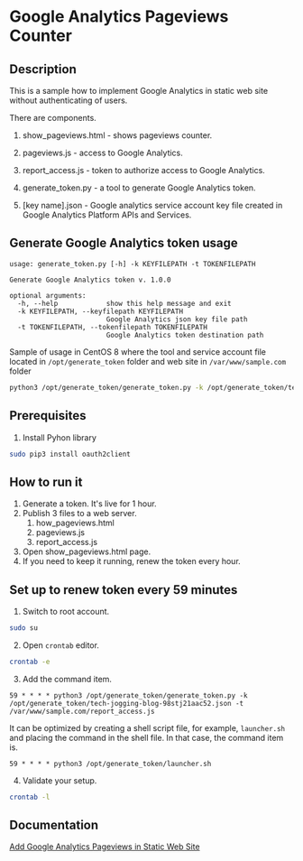 # Google Analytics Pageviews Counter

## Description

This is a sample how to implement Google Analytics in static web site without authenticating of users.

There are components.

1. show_pageviews.html - shows pageviews counter.

2. pageviews.js - access to Google Analytics.

3. report_access.js - token to authorize access to Google Analytics.

4. generate_token.py - a tool to generate Google Analytics token.

5. [key name].json - Google analytics service account key file created in Google Analytics Platform APIs and Services.  

## Generate Google Analytics token usage

```
usage: generate_token.py [-h] -k KEYFILEPATH -t TOKENFILEPATH

Generate Google Analytics token v. 1.0.0

optional arguments:
  -h, --help            show this help message and exit
  -k KEYFILEPATH, --keyfilepath KEYFILEPATH
                        Google Analytics json key file path
  -t TOKENFILEPATH, --tokenfilepath TOKENFILEPATH
                        Google Analytics token destination path
``` 

Sample of usage in CentOS 8 where the tool and service account file located in `/opt/generate_token` folder and web site in `/var/www/sample.com` folder


```bash
python3 /opt/generate_token/generate_token.py -k /opt/generate_token/tech-jogging-blog-98stj21aac52.json -t /var/www/sample.com/report_access.js
``` 

## Prerequisites

1. Install Pyhon library

```bash
sudo pip3 install oauth2client
```

## How to run it

1. Generate a token. It's live for 1 hour.
2. Publish 3 files to a web server.
   1. how_pageviews.html
   2. pageviews.js
   3. report_access.js
3. Open show_pageviews.html page. 
4. If you need to keep it running, renew the token every hour.

## Set up to renew token every 59 minutes

1. Switch to root account.

```bash
sudo su
```

2. Open `crontab` editor.

```bash
crontab -e
```

3. Add the command item.

```
59 * * * * python3 /opt/generate_token/generate_token.py -k /opt/generate_token/tech-jogging-blog-98stj21aac52.json -t /var/www/sample.com/report_access.js
```

It can be optimized by creating a shell script file, for example, `launcher.sh` and placing the command in the shell file. In that case, the command item is.

```
59 * * * * python3 /opt/generate_token/launcher.sh
```

4. Validate your setup.

```bash
crontab -l
```

## Documentation

[Add Google Analytics Pageviews in Static Web Site](https://techjogging.com/add-google-analytics-pageviews-static-web-site.html)
  